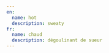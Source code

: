 ```yaml
---
en:
  name: hot
  description: sweaty
fr:
  name: chaud
  description: dégoulinant de sueur
---
```

